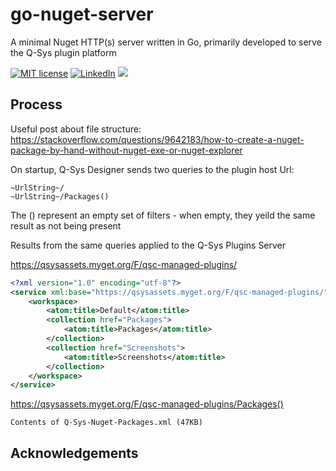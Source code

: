 # go-nuget-server


A minimal Nuget HTTP(s) server written in Go, primarily developed to serve the Q-Sys plugin platform

[![MIT license](https://img.shields.io/badge/License-GPLv3-blue.svg)](https://www.gnu.org/licenses/gpl-3.0.en.html)
[![LinkedIn](https://img.shields.io/badge/Contact-LinkedIn-blue)](https://www.linkedin.com/company/soloworkslondon/)
![](https://github.com/soloworks/go-nuget-server/workflows/Build/badge.svg)

## Process

Useful post about file structure:
https://stackoverflow.com/questions/9642183/how-to-create-a-nuget-package-by-hand-without-nuget-exe-or-nuget-explorer

On startup, Q-Sys Designer sends two queries to the plugin host Url:

```
~UrlString~/
~UrlString~/Packages()
```

The () represent an empty set of filters - when empty, they yeild the same result as not being present

Results from the same queries applied to the Q-Sys Plugins Server

<https://qsysassets.myget.org/F/qsc-managed-plugins/>

```xml
<?xml version="1.0" encoding="utf-8"?>
<service xml:base="https://qsysassets.myget.org/F/qsc-managed-plugins/" xmlns="http://www.w3.org/2007/app" xmlns:atom="http://www.w3.org/2005/Atom">
    <workspace>
        <atom:title>Default</atom:title>
        <collection href="Packages">
            <atom:title>Packages</atom:title>
        </collection>
        <collection href="Screenshots">
            <atom:title>Screenshots</atom:title>
        </collection>
    </workspace>
</service>
```

<https://qsysassets.myget.org/F/qsc-managed-plugins/Packages()>

```
Contents of Q-Sys-Nuget-Packages.xml (47KB)
```

## Acknowledgements

